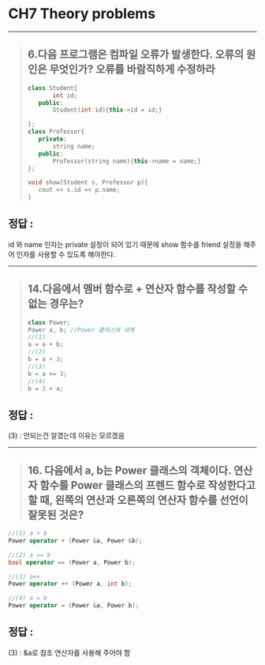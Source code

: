 # CH7 Theory problems
---

> ## 6.다음 프로그램은 컴파일 오류가 발생한다. 오류의 원인은 무엇인가? 오류를 바람직하게 수정하라
>```C++
>class Student{
>        int id;
>    public:
>        Student(int id){this->id = id;}
>
>};
>class Professor{
>    private:
>        string name;
>    public:
>        Professor(string name){this->name = name;}
>};
>
>void show(Student s, Professor p){
>    cout << s.id << p.name;
>}
>```


## __정답 :__
id 와 name 인자는 private 설정이 되어 있기 때문에 show 함수를 friend 설정을 해주어 인자를 사용할 수 있도록 해야한다.

---

> ## 14.다음에서 멤버 함수로 + 연산자 함수를 작성할 수 없는 경우는?
>```C++
>class Power;
>Power a, b; //Power 클래스에 대해
>//(1)
>a = a + b;
>//(2)
>b = a + 3;
>//(3)
>b = a += 3;
>//(4)
>b = 3 + a;
>```

## __정답 :__
(3) : 안되는건 알겠는데 이유는 모르겠음

---

> ## 16. 다음에서 a, b는 Power 클래스의 객체이다. 연산자 함수를 Power 클래스의 프렌드 함수로 작성한다고 할 때, 왼쪽의 연산과 오른쪽의 연산자 함수를 선언이 잘못된 것은?
```C++
//(1) a + b
Power operator + (Power &a, Power &b);

//(2) a == b
bool operator == (Power a, Power b);

//(3) a++
Power operator ++ (Power a, int b);

//(4) a = b
Power operator = (Power &a, Power b);

```
## 정답 :
(3) : &a로 참조 연산자를 사용해 주어야 함